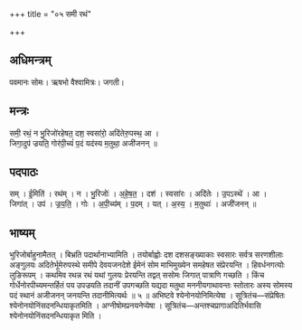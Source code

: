 +++
title = "०५ समी रथं"

+++
## अधिमन्त्रम्
पवमानः सोमः। ऋषभो वैश्वामित्रः। जगती।

## मन्त्रः
समी॒ रथं॒ न भु॒रिजो॑रहेषत॒ दश॒ स्वसा॑रो॒ अदि॑तेरु॒पस्थ॒ आ ।  
जिगा॒दुप॑ ज्रयति॒ गोर॑पी॒च्यं॑ प॒दं यद॑स्य म॒तुथा॒ अजी॑जनन् ॥

## पदपाठः
सम् । ई॒मिति॑ । रथ॑म् । न । भु॒रिजोः॑ । अ॒हे॒ष॒त॒ । दश॑ । स्वसा॑रः । अदि॑तेः । उ॒पऽस्थे॑ । आ ।  
जिगा॑त् । उप॑ । ज्र॒य॒ति॒ । गोः । अ॒पी॒च्य॑म् । प॒दम् । यत् । अ॒स्य॒ । म॒तुथाः॑ । अजी॑जनन् ॥

## भाष्यम्
भुरिजोर्बाहुनामैतत् । बिभ्रति पदार्थानाभ्यामिति । तयोर्बाह्वोः दश दशसङ्ख्याकाः स्वसारः सर्वत्र सरणशीलाः अङ्गुलयः अदितेर्भूमेरुपस्थे समीपे देवयजनदेशे ईमेनं सोम माभिमुख्येन समहेषत संप्रेरयन्ति । हिवर्धनगत्योः लुङिरूपम् । कथमिव रथन्न रथं यथां गुलयः प्रेरयन्ति तद्वत् ससोमः जिगात् पात्राणि गच्छति । किंच गोर्धेनोरपीच्यमन्तर्हितं पय उपज्रयति तदानीं उपगच्छति यद्यदा मतुथा मननीयगाथावन्तः स्तोतारः अस्य सोमस्य पदं स्थानं अजीजनन् जनयन्ति तदानीमित्यर्थः ॥ ५ ॥ अभिष्टवे श्येनोनयोनिमित्येषा । सूत्रितंच—संप्रेषितः श्येनोनयोनिंसदनन्धियाकृतमिति । अग्नीषोमप्रनयनेप्येषा । सूत्रितंच—अन्तश्चप्रागाअदितिर्भवासि श्येनोनयोनिंसदनन्धियाकृत मिति ।